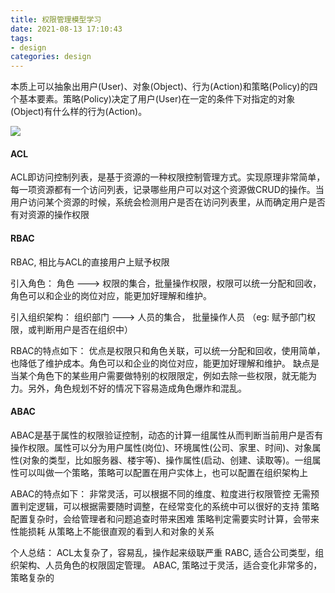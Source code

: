 ```yaml
---
title: 权限管理模型学习
date: 2021-08-13 17:10:43
tags: 
- design
categories: design
---
```



本质上可以抽象出用户(User)、对象(Object)、行为(Action)和策略(Policy)的四个基本要素。策略(Policy)决定了用户(User)在一定的条件下对指定的对象(Object)有什么样的行为(Action)。

![](https://ipic-1252327316.cos.ap-beijing.myqcloud.com/image/design/%E6%9D%83%E9%99%90%E7%AE%A1%E7%90%86%E6%A8%A1%E5%9E%8B.png)


#### ACL
ACL即访问控制列表，是基于资源的一种权限控制管理方式。实现原理非常简单，每一项资源都有一个访问列表，记录哪些用户可以对这个资源做CRUD的操作。当用户访问某个资源的时候，系统会检测用户是否在访问列表里，从而确定用户是否有对资源的操作权限


#### RBAC
RBAC, 相比与ACL的直接用户上赋予权限

引入角色：
角色  --->  权限的集合，批量操作权限，权限可以统一分配和回收，角色可以和企业的岗位对应，能更加好理解和维护。

引入组织架构：
组织部门    --->   人员的集合， 批量操作人员  （eg: 赋予部门权限，或判断用户是否在组织中）


RBAC的特点如下：
 优点是权限只和角色关联，可以统一分配和回收，使用简单，也降低了维护成本。角色可以和企业的岗位对应，能更加好理解和维护。
 缺点是当某个角色下的某些用户需要做特别的权限限定，例如去除一些权限，就无能为力。另外，角色规划不好的情况下容易造成角色爆炸和混乱。


#### ABAC
ABAC是基于属性的权限验证控制，动态的计算一组属性从而判断当前用户是否有操作权限。属性可以分为用户属性(岗位)、环境属性(公司、家里、时间)、对象属性(对象的类型，比如服务器、楼宇等)、操作属性(启动、创建、读取等)。一组属性可以叫做一个策略，策略可以配置在用户实体上，也可以配置在组织架构上

ABAC的特点如下：
 非常灵活，可以根据不同的维度、粒度进行权限管控
 无需预置判定逻辑，可以根据需要随时调整，在经常变化的系统中可以很好的支持
 策略配置复杂时，会给管理者和问题追查时带来困难
 策略判定需要实时计算，会带来性能损耗
 从策略上不能很直观的看到人和对象的关系


个人总结：
ACL太复杂了，容易乱，操作起来级联严重
RABC, 适合公司类型，组织架构、人员角色的权限固定管理。
ABAC, 策略过于灵活，适合变化非常多的，策略复杂的


